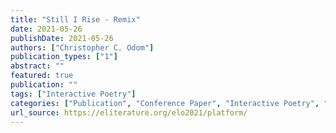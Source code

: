 ```yaml
---
title: "Still I Rise - Remix"
date: 2021-05-26
publishDate: 2021-05-26
authors: ["Christopher C. Odom"]
publication_types: ["1"]
abstract: ""
featured: true
publication: ""
tags: ["Interactive Poetry"]
categories: ["Publication", "Conference Paper", "Interactive Poetry", "Remix"]
url_source: https://eliterature.org/elo2021/platform/
---
```

